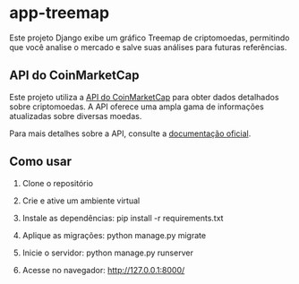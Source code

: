 # app-treemap

Este projeto Django exibe um gráfico Treemap de criptomoedas, permitindo que você analise o mercado e salve suas análises para futuras referências.
 
## API do CoinMarketCap

Este projeto utiliza a [API do CoinMarketCap](https://coinmarketcap.com/api/pricing/) para obter dados detalhados sobre criptomoedas. A API oferece uma ampla gama de informações atualizadas sobre diversas moedas.

Para mais detalhes sobre a API, consulte a [documentação oficial](https://coinmarketcap.com/api/documentation/v1/).

## Como usar

1. Clone o repositório

2. Crie e ative um ambiente virtual

3. Instale as dependências: pip install -r requirements.txt

4. Aplique as migrações: python manage.py migrate

5. Inicie o servidor: python manage.py runserver

6. Acesse no navegador: http://127.0.0.1:8000/
